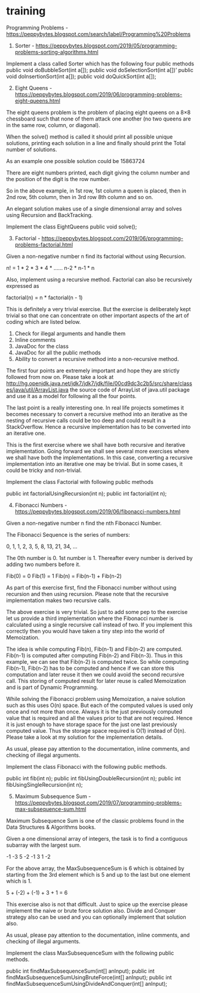 # training

Programming Problems - https://peppybytes.blogspot.com/search/label/Programming%20Problems



1. Sorter - https://peppybytes.blogspot.com/2019/05/programming-problems-sorting-algorithms.html

Implement a class called Sorter which has the following four public methods
public void doBubbleSort(int a[]);
public void doSelectionSort(int a[])’
public void doInsertionSort(int a[]);
public void doQuickSort(int a[]);


2. Eight Queens - https://peppybytes.blogspot.com/2019/06/programming-problems-eight-queens.html

The eight queens problem is the problem of placing eight queens on a 8×8 chessboard
such that none of them attack one another (no two queens are in the same row, column, or diagonal).

When the solve() method is called it should print all possible unique solutions,
printing each solution in a line and finally should print the Total number of solutions.

As an example one possible solution could be
15863724

There are eight numbers printed, each digit giving the column number and the position of
the digit is the row number.

So in the above example, in 1st row, 1st column a queen is placed, then in 2nd row, 5th column,
then in 3rd row 8th column and so on.

An elegant solution makes use of a single dimensional array and solves using Recursion
and BackTracking.


Implement the class EightQueens
public void solve();


3. Factorial - https://peppybytes.blogspot.com/2019/06/programming-problems-factorial.html

Given a non-negative number n find its factorial without using Recursion.

n! = 1 * 2 * 3 * 4 * ...... n-2 * n-1 * n

Also, implement using a recursive method. Factorial can also be recursively expressed as

factorial(n) = n * factorial(n - 1)

This is definitely a very trivial exercise. But the exercise is deliberately kept trivial so that
one can concentrate on other important aspects of the art of coding which are listed below.

1. Check for illegal arguments and handle them
2. Inline comments
3. JavaDoc for the class
4. JavaDoc for all the public methods
5. Ability to convert a recursive method into a non-recursive method.

The first four points are extremely important and hope they are strictly followed from now on.
Please take a look at
http://hg.openjdk.java.net/jdk7/jdk7/jdk/file/00cd9dc3c2b5/src/share/classes/java/util/ArrayList.java
the source code of ArrayList of java.util package and use it as a model for following all the
four points.

The last point is a really interesting one. In real life projects sometimes it becomes necessary to
convert a recursive method into an iterative as the nesting of recursive calls could be too deep
and could result in a StackOverflow. Hence a recursive implementation has to be converted into an
iterative one.

This is the first exercise where we shall have both recursive and iterative implementation. Going
forward we shall see several more exercises where we shall have both the implementations. In this
case, converting a recursive implementation into an iterative one may be trivial. But in some cases,
it could be tricky and non-trivial.


Implement the class Factorial with following public methods

public int factorialUsingRecursion(int n);
public int factorial(int n);


4. Fibonacci Numbers - https://peppybytes.blogspot.com/2019/06/fibonacci-numbers.html

Given a non-negative number n find the nth Fibonacci Number.

The Fibonacci Sequence is the series of numbers:

0, 1, 1, 2, 3, 5, 8, 13, 21, 34, ...

The 0th number is 0. 1st number is 1. Thereafter every number is derived by adding two numbers
before it.

Fib(0) = 0     Fib(1) = 1
Fib(n) = Fib(n-1) + Fib(n-2)

As part of this exercise first, find the Fibonacci number without using recursion and then using
recursion. Please note that the recursive implementation makes two recursive calls.

The above exercise is very trivial. So just to add some pep to the exercise let us provide a third
implementation where the Fibonacci number is calculated using a single recursive call instead of
two. If you implement this correctly then you would have taken a tiny step into the world
of Memoization.

The idea is while computing Fib(n), Fib(n-1) and Fib(n-2) are computed. Fib(n-1) is computed after
computing Fib(n-2) and Fib(n-3). Thus in this example, we can see that Fib(n-2) is computed twice.
So while computing Fib(n-1), Fib(n-2) has to be computed and hence if we can store this computation
and later reuse it then we could avoid the second recursive call. This storing of computed result
for later reuse is called Memoization and is part of Dynamic Programming.

While solving the Fibonacci problem using Memoization, a naive solution such as this uses O(n)
space. But each of the computed values is used only once and not more than once. Always it is the
just previously computed value that is required and all the values prior to that are not required.
Hence it is just enough to have storage space for the just one last previously computed value. Thus
the storage space required is O(1) instead of O(n). Please take a look at my solution for the
implementation details.

As usual, please pay attention to the documentation, inline comments, and checking of
illegal arguments.


Implement the class Fibonacci with the following public methods.

public int fib(int n);
public int fibUsingDoubleRecursion(int n);
public int fibUsingSingleRecursion(int n);



5. Maximum Subsequence Sum - https://peppybytes.blogspot.com/2019/07/programming-problems-max-subsequence-sum.html

Maximum Subsequence Sum is one of the classic problems found in the Data Structures & Algorithms
books.

Given a one dimensional array of integers, the task is to find a contiguous subarray with the
largest sum.

-1 -3 5 -2 -1 3 1 -2

For the above array, the MaxSubsequenceSum is 6 which is obtained by starting from the 3rd element
which is 5 and up to the last but one element which is 1.

5 + (-2) + (-1) + 3 + 1 = 6

This exercise also is not that difficult. Just to spice up the exercise please implement the naive
or brute force solution also. Divide and Conquer strategy also can be used and you can optionally
implement that solution also.

As usual, please pay attention to the documentation, inline comments, and checking of
illegal arguments.


Implement the class MaxSubsequenceSum with the following public methods.

public int findMaxSubsequenceSum(int[] anInput);
public int findMaxSubsequenceSumUsingBruteForce(int[] anInput);
public int findMaxSubsequenceSumUsingDivideAndConquer(int[] anInput);


